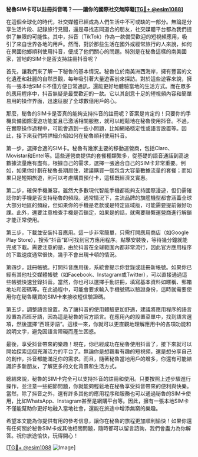 **秘魯SIM卡可以註冊抖音嗎？——讓你的國際社交無障礙[[TG💪+ @esim1088](https://t.me/s/esim1088)]**

在這個全球化的時代，社交媒體已經成為人們生活中不可或缺的一部分。無論是分享生活片段、記錄旅行見聞，還是尋找志同道合的朋友，社交媒體平台都為我們提供了無限的可能性。其中，抖音（TikTok）作為一款備受歡迎的短視頻應用，吸引了來自世界各地的用戶。然而，對於那些生活在國外或經常旅行的人來說，如何在異國他鄉順利使用抖音，便成了他們關心的問題。特別是在秘魯這樣的南美國家，當地的SIM卡是否支持註冊抖音呢？

首先，讓我們來了解一下秘魯的基本情況。秘魯位於南美洲西海岸，擁有豐富的文化遺產和壯麗的自然景觀，每年吸引著大量遊客前來探訪。對於這些遊客來說，擁有一張本地SIM卡不僅方便日常通訊，還能更好地體驗當地的生活方式。而在眾多的應用程序中，抖音無疑是最受歡迎的一款。它以其創意十足的短視頻內容和簡單易用的操作界面，迅速征服了全球數億用戶的心。

那麼，秘魯的SIM卡是否真的能夠支持抖音的註冊呢？答案是肯定的！只要你的手機具備國際漫遊功能並且已激活相關服務，就可以輕鬆地在秘魯使用抖音。不過，在實際操作過程中，可能會遇到一些小問題，比如網絡穩定性或語言設置等。因此，接下來我們將詳細介紹如何在秘魯順利使用抖音。

第一步，選擇合適的SIM卡。秘魯有幾家主要的移動運營商，包括Claro、Movistar和Entel等。這些運營商提供的套餐種類繁多，從基礎的語音通話到高速數據流量應有盡有。根據自己的需求，選擇一張適合自己的SIM卡非常重要。例如，如果你計劃在秘魯長期居住，建議購買一個包含大容量數據流量的套餐；而如果只是短期旅遊，則可以考慮購買預付卡，這樣既經濟又實惠。

第二步，確保手機兼容。雖然大多數現代智能手機都能夠支持國際漫遊，但仍需確認你的手機是否支持秘魯的頻段。通常情況下，主流品牌的旗艦機型都會涵蓋全球大部分地區的頻段，但如果你的手機是老款或是特定區域版，可能需要提前做好功課。此外，還要注意檢查手機是否鎖定，如果是的話，就需要聯繫運營商進行解鎖才能正常使用。

第三步，下載並安裝抖音應用。這一步非常簡單，只需打開應用商店（如Google Play Store），搜索“抖音”即可找到官方應用程序。點擊安裝後，等待幾分鐘就能完成下載。需要注意的是，由於抖音在全球範圍內都非常流行，因此官方應用程序的下載速度通常很快，幾乎不會出現卡頓的情況。

第四步，註冊帳號。打開抖音應用後，系統會提示你登錄或註冊新帳號。如果你已經有其他社交媒體帳號（如Facebook、Instagram或Twitter），可以直接通過這些帳號快速登錄抖音。當然，你也可以選擇手動註冊，填寫基本資料如暱稱、郵箱地址和密碼等。在此過程中，可能會要求輸入手機號碼以驗證身份，這時就需要使用你在秘魯購買的SIM卡來接收短信驗證碼。

第五步，調整語言設置。為了讓抖音的使用體驗更加舒適，建議將應用程序的語言設置為西班牙語，因為這是秘魯的官方語言。在應用內的設置菜單中，找到語言選項，然後選擇“西班牙語”。這樣一來，你就可以更直觀地理解應用中的各項功能和說明文字，避免因語言障礙而產生困惑。

最後，享受抖音帶來的樂趣！現在，你已經成功在秘魯使用抖音了，接下來就可以開始探索這個充滿活力的平台了。無論你是想觀看有趣的短視頻，還是想分享自己的創作，抖音都能滿足你的需求。而且，隨著秘魯當地用戶的增多，你還有可能結識許多新朋友，了解更多的文化背景和生活方式。

總結來說，秘魯的SIM卡完全可以支持抖音的註冊和使用。只要按照上述步驟進行操作，並注意一些細節問題，你就能夠輕鬆地在秘魯享受抖音帶來的便利與快樂。當然，除了抖音之外，還有許多其他的應用程序和服務也可以通過秘魯的SIM卡使用，比如WhatsApp、Instagram甚至是網購平台等。因此，擁有一張本地SIM卡不僅能幫助你更好地融入當地社會，還能在旅途中增添無窮的樂趣。

希望本文能為你提供有用的參考信息，讓你在秘魯的旅程更加順利愉快！如果你還有任何關於秘魯SIM卡或其他相關問題，隨時都可以留言諮詢，我們會盡力為你解答。祝你旅途愉快，玩得開心！

[[TG💪+ @esim1088](https://t.me/s/esim1088) ![Image](https://i.postimg.cc/4NQfJmqS/Snipaste-2025-05-13-00-14-12.png)]